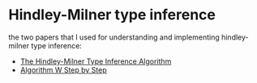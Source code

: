 # Hindley-Milner type inference

the two papers that I used for understanding and implementing hindley-milner type inference:

* [The Hindley-Milner Type Inference Algorithm](https://steshaw.org/hm/hindley-milner.pdf)
* [Algorithm W Step by Step](https://raw.githubusercontent.com/mgrabmueller/AlgorithmW/master/pdf/AlgorithmW.pdf)

